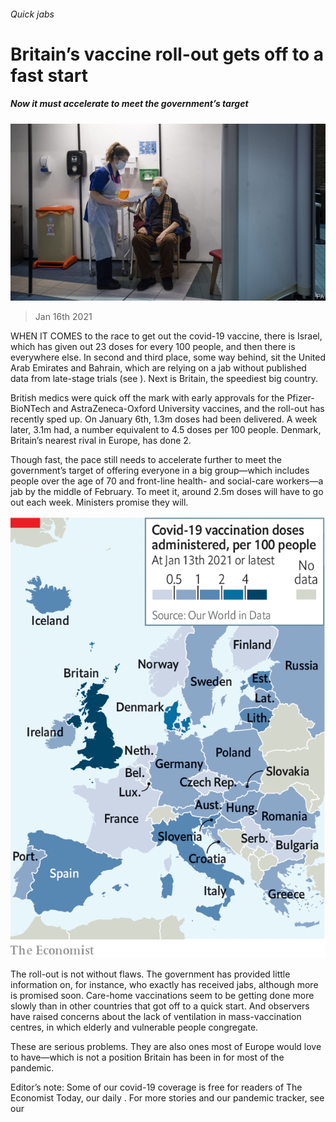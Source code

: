 ###### Quick jabs

# Britain’s vaccine roll-out gets off to a fast start 

##### Now it must accelerate to meet the government’s target 

![image](images/20210116_brp502.jpg) 

> Jan 16th 2021 


WHEN IT COMES to the race to get out the covid-19 vaccine, there is Israel, which has given out 23 doses for every 100 people, and then there is everywhere else. In second and third place, some way behind, sit the United Arab Emirates and Bahrain, which are relying on a jab without published data from late-stage trials (see ). Next is Britain, the speediest big country.


British medics were quick off the mark with early approvals for the Pfizer-BioNTech and AstraZeneca-Oxford University vaccines, and the roll-out has recently sped up. On January 6th, 1.3m doses had been delivered. A week later, 3.1m had, a number equivalent to 4.5 doses per 100 people. Denmark, Britain’s nearest rival in Europe, has done 2.



Though fast, the pace still needs to accelerate further to meet the government’s target of offering everyone in a big group—which includes people over the age of 70 and front-line health- and social-care workers—a jab by the middle of February. To meet it, around 2.5m doses will have to go out each week. Ministers promise they will.

![image](images/20210116_BRM969.png) 



The roll-out is not without flaws. The government has provided little information on, for instance, who exactly has received jabs, although more is promised soon. Care-home vaccinations seem to be getting done more slowly than in other countries that got off to a quick start. And observers have raised concerns about the lack of ventilation in mass-vaccination centres, in which elderly and vulnerable people congregate.


These are serious problems. They are also ones most of Europe would love to have—which is not a position Britain has been in for most of the pandemic.


Editor’s note: Some of our covid-19 coverage is free for readers of The Economist Today, our daily . For more stories and our pandemic tracker, see our 

